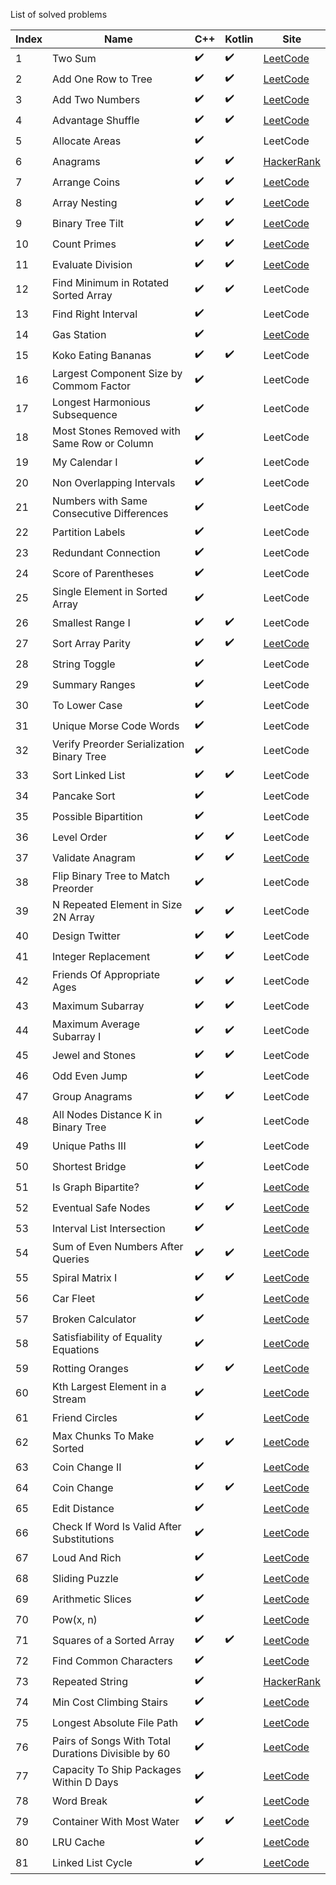 List of solved problems

| Index | Name                                                | C++                | Kotlin             | Site                                                                                           |
| ----- | --------------------------------------------------- | ------------------ | ------------------ | ---------------------------------------------------------------------------------------------- |
| 1     | Two Sum                                             | :heavy_check_mark: | :heavy_check_mark: | [LeetCode](https://leetcode.com/problems/two-sum/)                                             |
| 2     | Add One Row to Tree                                 | :heavy_check_mark: | :heavy_check_mark: | [LeetCode](https://leetcode.com/problems/add-one-row-to-tree/)                                 |
| 3     | Add Two Numbers                                     | :heavy_check_mark: | :heavy_check_mark: | [LeetCode](https://leetcode.com/problems/add-two-numbers/)                                     |
| 4     | Advantage Shuffle                                   | :heavy_check_mark: | :heavy_check_mark: | [LeetCode](https://leetcode.com/problems/advantage-shuffle/)                                   |
| 5     | Allocate Areas                                      | :heavy_check_mark: |                    | LeetCode                                                                                       |
| 6     | Anagrams                                            | :heavy_check_mark: | :heavy_check_mark: | [HackerRank](https://www.hackerrank.com/challenges/making-anagrams/problem)                    |
| 7     | Arrange Coins                                       | :heavy_check_mark: | :heavy_check_mark: | [LeetCode](https://leetcode.com/problems/arranging-coins/)                                     |
| 8     | Array Nesting                                       | :heavy_check_mark: | :heavy_check_mark: | [LeetCode](https://leetcode.com/problems/array-nesting/)                                       |
| 9     | Binary Tree Tilt                                    | :heavy_check_mark: | :heavy_check_mark: | [LeetCode](https://leetcode.com/problems/binary-tree-tilt/)                                    |
| 10    | Count Primes                                        | :heavy_check_mark: | :heavy_check_mark: | [LeetCode](https://leetcode.com/problems/count-primes/)                                        |
| 11    | Evaluate Division                                   | :heavy_check_mark: | :heavy_check_mark: | [LeetCode](https://leetcode.com/problems/evaluate-division/)                                   |
| 12    | Find Minimum in Rotated Sorted Array                | :heavy_check_mark: | :heavy_check_mark: | LeetCode                                                                                       |
| 13    | Find Right Interval                                 | :heavy_check_mark: |                    | LeetCode                                                                                       |
| 14    | Gas Station                                         | :heavy_check_mark: |                    | [LeetCode](https://leetcode.com/problems/gas-station/)                                         |
| 15    | Koko Eating Bananas                                 | :heavy_check_mark: | :heavy_check_mark: | LeetCode                                                                                       |
| 16    | Largest Component Size by Commom Factor             | :heavy_check_mark: |                    | LeetCode                                                                                       |
| 17    | Longest Harmonious Subsequence                      | :heavy_check_mark: |                    | LeetCode                                                                                       |
| 18    | Most Stones Removed with Same Row or Column         | :heavy_check_mark: |                    | LeetCode                                                                                       |
| 19    | My Calendar I                                       | :heavy_check_mark: |                    | LeetCode                                                                                       |
| 20    | Non Overlapping Intervals                           | :heavy_check_mark: |                    | LeetCode                                                                                       |
| 21    | Numbers with Same Consecutive Differences           | :heavy_check_mark: |                    | LeetCode                                                                                       |
| 22    | Partition Labels                                    | :heavy_check_mark: |                    | LeetCode                                                                                       |
| 23    | Redundant Connection                                | :heavy_check_mark: |                    | LeetCode                                                                                       |
| 24    | Score of Parentheses                                | :heavy_check_mark: |                    | LeetCode                                                                                       |
| 25    | Single Element in Sorted Array                      | :heavy_check_mark: |                    | LeetCode                                                                                       |
| 26    | Smallest Range I                                    | :heavy_check_mark: | :heavy_check_mark: | LeetCode                                                                                       |
| 27    | Sort Array Parity                                   | :heavy_check_mark: | :heavy_check_mark: | [LeetCode](https://leetcode.com/problems/sort-array-by-parity/)                                |
| 28    | String Toggle                                       | :heavy_check_mark: |                    | LeetCode                                                                                       |
| 29    | Summary Ranges                                      | :heavy_check_mark: |                    | LeetCode                                                                                       |
| 30    | To Lower Case                                       | :heavy_check_mark: |                    | LeetCode                                                                                       |
| 31    | Unique Morse Code Words                             | :heavy_check_mark: |                    | LeetCode                                                                                       |
| 32    | Verify Preorder Serialization Binary Tree           | :heavy_check_mark: |                    | LeetCode                                                                                       |
| 33    | Sort Linked List                                    | :heavy_check_mark: | :heavy_check_mark: | LeetCode                                                                                       |
| 34    | Pancake Sort                                        | :heavy_check_mark: |                    | LeetCode                                                                                       |
| 35    | Possible Bipartition                                | :heavy_check_mark: |                    | LeetCode                                                                                       |
| 36    | Level Order                                         | :heavy_check_mark: | :heavy_check_mark: | LeetCode                                                                                       |
| 37    | Validate Anagram                                    | :heavy_check_mark: | :heavy_check_mark: | [LeetCode](https://leetcode.com/problems/valid-anagram/)                                       |
| 38    | Flip Binary Tree to Match Preorder                  | :heavy_check_mark: |                    | LeetCode                                                                                       |
| 39    | N Repeated Element in Size 2N Array                 | :heavy_check_mark: | :heavy_check_mark: | LeetCode                                                                                       |
| 40    | Design Twitter                                      | :heavy_check_mark: | :heavy_check_mark: | LeetCode                                                                                       |
| 41    | Integer Replacement                                 | :heavy_check_mark: | :heavy_check_mark: | LeetCode                                                                                       |
| 42    | Friends Of Appropriate Ages                         | :heavy_check_mark: | :heavy_check_mark: | LeetCode                                                                                       |
| 43    | Maximum Subarray                                    | :heavy_check_mark: | :heavy_check_mark: | LeetCode                                                                                       |
| 44    | Maximum Average Subarray I                          | :heavy_check_mark: | :heavy_check_mark: | LeetCode                                                                                       |
| 45    | Jewel and Stones                                    | :heavy_check_mark: | :heavy_check_mark: | LeetCode                                                                                       |
| 46    | Odd Even Jump                                       | :heavy_check_mark: |                    | LeetCode                                                                                       |
| 47    | Group Anagrams                                      | :heavy_check_mark: | :heavy_check_mark: | LeetCode                                                                                       |
| 48    | All Nodes Distance K in Binary Tree                 | :heavy_check_mark: |                    | LeetCode                                                                                       |
| 49    | Unique Paths III                                    | :heavy_check_mark: |                    | LeetCode                                                                                       |
| 50    | Shortest Bridge                                     | :heavy_check_mark: |                    | LeetCode                                                                                       |
| 51    | Is Graph Bipartite?                                 | :heavy_check_mark: |                    | [LeetCode](https://leetcode.com/problems/is-graph-bipartite/)                                  |
| 52    | Eventual Safe Nodes                                 | :heavy_check_mark: | :heavy_check_mark: | [LeetCode](https://leetcode.com/problems/find-eventual-safe-states/)                           |
| 53    | Interval List Intersection                          | :heavy_check_mark: |                    | [LeetCode](https://leetcode.com/problems/interval-list-intersections/)                         |
| 54    | Sum of Even Numbers After Queries                   | :heavy_check_mark: | :heavy_check_mark: | [LeetCode](https://leetcode.com/problems/sum-of-even-numbers-after-queries/)                   |
| 55    | Spiral Matrix I                                     | :heavy_check_mark: | :heavy_check_mark: | [LeetCode](https://leetcode.com/problems/spiral-matrix/)                                       |
| 56    | Car Fleet                                           | :heavy_check_mark: |                    | [LeetCode](https://leetcode.com/problems/car-fleet/)                                           |
| 57    | Broken Calculator                                   | :heavy_check_mark: |                    | [LeetCode](https://leetcode.com/problems/broken-calculator/)                                   |
| 58    | Satisfiability of Equality Equations                | :heavy_check_mark: |                    | [LeetCode](https://leetcode.com/problems/satisfiability-of-equality-equations/)                |
| 59    | Rotting Oranges                                     | :heavy_check_mark: | :heavy_check_mark: | [LeetCode](https://leetcode.com/problems/rotting-oranges/)                                     |
| 60    | Kth Largest Element in a Stream                     | :heavy_check_mark: |                    | [LeetCode](https://leetcode.com/problems/kth-largest-element-in-a-stream/)                     |
| 61    | Friend Circles                                      | :heavy_check_mark: |                    | [LeetCode](https://leetcode.com/problems/friend-circles/)                                      |
| 62    | Max Chunks To Make Sorted                           | :heavy_check_mark: | :heavy_check_mark: | [LeetCode](https://leetcode.com/problems/max-chunks-to-make-sorted/)                           |
| 63    | Coin Change II                                      | :heavy_check_mark: |                    | [LeetCode](https://leetcode.com/problems/coin-change-2/)                                       |
| 64    | Coin Change                                         | :heavy_check_mark: | :heavy_check_mark: | [LeetCode](https://leetcode.com/problems/coin-change/)                                         |
| 65    | Edit Distance                                       | :heavy_check_mark: |                    | [LeetCode](https://leetcode.com/problems/edit-distance/)                                       |
| 66    | Check If Word Is Valid After Substitutions          | :heavy_check_mark: |                    | [LeetCode](https://leetcode.com/problems/check-if-word-is-valid-after-substitutions/)          |
| 67    | Loud And Rich                                       | :heavy_check_mark: |                    | [LeetCode](https://leetcode.com/problems/loud-and-rich/)                                       |
| 68    | Sliding Puzzle                                      | :heavy_check_mark: |                    | [LeetCode](https://leetcode.com/problems/sliding-puzzle/)                                      |
| 69    | Arithmetic Slices                                   | :heavy_check_mark: |                    | [LeetCode](https://leetcode.com/problems/arithmetic-slices/)                                   |
| 70    | Pow(x, n)                                           | :heavy_check_mark: |                    | [LeetCode](https://leetcode.com/problems/powx-n/)                                              |
| 71    | Squares of a Sorted Array                           | :heavy_check_mark: | :heavy_check_mark: | [LeetCode](https://leetcode.com/problems/squares-of-a-sorted-array/)                           |
| 72    | Find Common Characters                              | :heavy_check_mark: |                    | [LeetCode](https://leetcode.com/problems/find-common-characters/)                              |
| 73    | Repeated String                                     | :heavy_check_mark: |                    | [HackerRank](https://www.hackerrank.com/challenges/repeated-string/problem)                    |
| 74    | Min Cost Climbing Stairs                            | :heavy_check_mark: |                    | [LeetCode](https://leetcode.com/problems/min-cost-climbing-stairs/)                            |
| 75    | Longest Absolute File Path                          | :heavy_check_mark: |                    | [LeetCode](https://leetcode.com/problems/longest-absolute-file-path/)                          |
| 76    | Pairs of Songs With Total Durations Divisible by 60 | :heavy_check_mark: |                    | [LeetCode](https://leetcode.com/problems/pairs-of-songs-with-total-durations-divisible-by-60/) |
| 77    | Capacity To Ship Packages Within D Days             | :heavy_check_mark: |                    | [LeetCode](https://leetcode.com/problems/capacity-to-ship-packages-within-d-days/)             |
| 78    | Word Break                                          | :heavy_check_mark: |                    | [LeetCode](https://leetcode.com/problems/word-break/)                                          |
| 79    | Container With Most Water                           | :heavy_check_mark: | :heavy_check_mark: | [LeetCode](https://leetcode.com/problems/container-with-most-water/)                           |
| 80    | LRU Cache                                           | :heavy_check_mark: |                    | [LeetCode](https://leetcode.com/problems/lru-cache/)                                           |
| 81    | Linked List Cycle                                   | :heavy_check_mark: |                    | [LeetCode](https://leetcode.com/problems/linked-list-cycle/)                                   |
